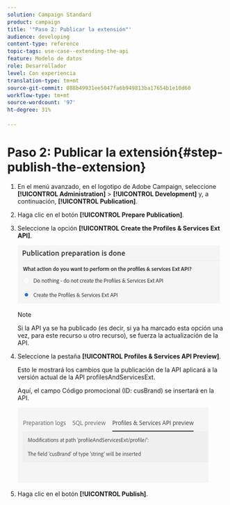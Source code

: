 ```yaml
---
solution: Campaign Standard
product: campaign
title: '"Paso 2: Publicar la extensión"'
audience: developing
content-type: reference
topic-tags: use-case--extending-the-api
feature: Modelo de datos
role: Desarrollador
level: Con experiencia
translation-type: tm+mt
source-git-commit: 088b49931ee5047fa6b949813ba17654b1e10d60
workflow-type: tm+mt
source-wordcount: '97'
ht-degree: 31%

---
```



# Paso 2: Publicar la extensión{#step-publish-the-extension}

1. En el menú avanzado, en el logotipo de Adobe Campaign, seleccione **[!UICONTROL Administration]** > **[!UICONTROL Development]** y, a continuación, **[!UICONTROL Publication]**.
1. Haga clic en el botón **[!UICONTROL Prepare Publication]**.
1. Seleccione la opción **[!UICONTROL Create the Profiles & Services Ext API]**.

   ![](assets/create-profile-and-services-api.png)

   >[!NOTE]
   >
   >Si la API ya se ha publicado (es decir, si ya ha marcado esta opción una vez, para este recurso u otro recurso), se fuerza la actualización de la API.

1. Seleccione la pestaña **[!UICONTROL Profiles & Services API Preview]**.

   Esto le mostrará los cambios que la publicación de la API aplicará a la versión actual de la API profilesAndServicesExt.

   Aquí, el campo Código promocional (ID: cusBrand) se insertará en la API.

   ![](assets/extendpandsapi_diff.png)

1. Haga clic en el botón **[!UICONTROL Publish]**.

